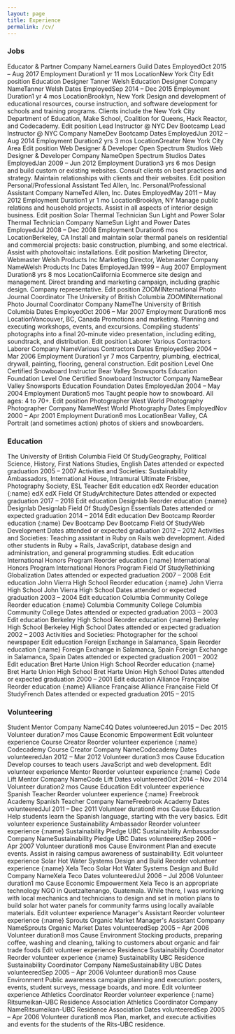 ```yaml
---
layout: page
title: Experience
permalink: /cv/
---
```


### Jobs

Educator & Partner
Company NameLearners Guild
Dates EmployedOct 2015 – Aug 2017  Employment Duration1 yr 11 mos
LocationNew York City
Edit position Education Designer Tanner Welsh
Education Designer
Company NameTanner Welsh
Dates EmployedSep 2014 – Dec 2015  Employment Duration1 yr 4 mos
LocationBrooklyn, New York
Design and development of educational resources, course instruction, and software development for schools and training programs. Clients include the New York City Department of Education, Make School, Coalition for Queens, Hack Reactor, and Codecademy.
Edit position Lead Instructor @ NYC Dev Bootcamp
Lead Instructor @ NYC
Company NameDev Bootcamp
Dates EmployedJun 2012 – Aug 2014  Employment Duration2 yrs 3 mos
LocationGreater New York City Area
Edit position Web Designer &amp; Developer Open Spectrum Studios
Web Designer & Developer
Company NameOpen Spectrum Studios
Dates EmployedJan 2009 – Jun 2012  Employment Duration3 yrs 6 mos
Design and build custom or existing websites. Consult clients on best practices and strategy. Maintain relationships with clients and their websites.
Edit position Personal/Professional Assistant Ted Allen, Inc.
Personal/Professional Assistant
Company NameTed Allen, Inc.
Dates EmployedMay 2011 – May 2012  Employment Duration1 yr 1 mo
LocationBrooklyn, NY
Manage public relations and household projects. Assist in all aspects of interior design business.
Edit position Solar Thermal Technician Sun Light and Power
Solar Thermal Technician
Company NameSun Light and Power
Dates EmployedJul 2008 – Dec 2008  Employment Duration6 mos
LocationBerkeley, CA
Install and maintain solar thermal panels on residential and commercial projects: basic construction, plumbing, and some electrical. Assist with photovoltaic installations.
Edit position Marketing Director, Webmaster Welsh Products Inc
Marketing Director, Webmaster
Company NameWelsh Products Inc
Dates EmployedJan 1999 – Aug 2007  Employment Duration8 yrs 8 mos
LocationCalifornia
Ecommerce site design and management. Direct branding and marketing campaign, including graphic design. Company representative.
Edit position ZOOMINternational Photo Journal Coordinator The University of British Columbia
ZOOMINternational Photo Journal Coordinator
Company NameThe University of British Columbia
Dates EmployedOct 2006 – Mar 2007  Employment Duration6 mos
LocationVancouver, BC, Canada
Promotions and marketing. Planning and executing workshops, events, and excursions. Compiling students' photographs into a final 20-minute video presentation, including editing, soundtrack, and distribution.
Edit position Laborer Various Contractors
Laborer
Company NameVarious Contractors
Dates EmployedSep 2004 – Mar 2006  Employment Duration1 yr 7 mos
Carpentry, plumbing, electrical, drywall, painting, flooring, general construction.
Edit position Level One Certified Snowboard Instructor Bear Valley Snowsports Education Foundation
Level One Certified Snowboard Instructor
Company NameBear Valley Snowsports Education Foundation
Dates EmployedJan 2004 – May 2004  Employment Duration5 mos
Taught people how to snowboard. All ages: 4 to 70+.
Edit position Photographer West World Photography
Photographer
Company NameWest World Photography
Dates EmployedNov 2000 – Apr 2001  Employment Duration6 mos
LocationBear Valley, CA
Portrait (and sometimes action) photos of skiers and snowboarders.

### Education

The University of British Columbia
Field Of StudyGeography, Political Science, History, First Nations Studies, English
Dates attended or expected graduation 2005 – 2007
Activities and Societies: Sustainability Ambassadors, International House, Intramural Ultimate Frisbee, Photography Society, ESL Teacher
Edit education edX Reorder education {:name} edX
edX
Field Of StudyArchitecture
Dates attended or expected graduation 2017 – 2018
Edit education Designlab Reorder education {:name} Designlab
Designlab
Field Of StudyDesign Essentials
Dates attended or expected graduation 2014 – 2014
Edit education Dev Bootcamp Reorder education {:name} Dev Bootcamp
Dev Bootcamp
Field Of StudyWeb Development
Dates attended or expected graduation 2012 – 2012
Activities and Societies: Teaching assistant in Ruby on Rails web development. Aided other students in Ruby + Rails, JavaScript, database design and administration, and general programming studies.
Edit education International Honors Program Reorder education {:name} International Honors Program
International Honors Program
Field Of StudyRethinking Globalization
Dates attended or expected graduation 2007 – 2008
Edit education John Vierra High School Reorder education {:name} John Vierra High School
John Vierra High School
Dates attended or expected graduation 2003 – 2004
Edit education Columbia Community College Reorder education {:name} Columbia Community College
Columbia Community College
Dates attended or expected graduation 2003 – 2003
Edit education Berkeley High School Reorder education {:name} Berkeley High School
Berkeley High School
Dates attended or expected graduation 2002 – 2003
Activities and Societies: Photographer for the school newspaper
Edit education Foreign Exchange in Salamanca, Spain Reorder education {:name} Foreign Exchange in Salamanca, Spain
Foreign Exchange in Salamanca, Spain
Dates attended or expected graduation 2001 – 2002
Edit education Bret Harte Union High School Reorder education {:name} Bret Harte Union High School
Bret Harte Union High School
Dates attended or expected graduation 2000 – 2001
Edit education Alliance Française Reorder education {:name} Alliance Française
Alliance Française
Field Of StudyFrench
Dates attended or expected graduation 2015 – 2015

### Volunteering

Student Mentor
Company NameC4Q
Dates volunteeredJun 2015 – Dec 2015  Volunteer duration7 mos
Cause Economic Empowerment
Edit volunteer experience Course Creator Reorder volunteer experience {:name} Codecademy
Course Creator
Company NameCodecademy
Dates volunteeredJan 2012 – Mar 2012  Volunteer duration3 mos
Cause Education
Develop courses to teach users JavaScript and web development.
Edit volunteer experience Mentor Reorder volunteer experience {:name} Code Lift
Mentor
Company NameCode Lift
Dates volunteeredOct 2014 – Nov 2014  Volunteer duration2 mos
Cause Education
Edit volunteer experience Spanish Teacher Reorder volunteer experience {:name} Freebrook Academy
Spanish Teacher
Company NameFreebrook Academy
Dates volunteeredJul 2011 – Dec 2011  Volunteer duration6 mos
Cause Education
Help students learn the Spanish language, starting with the very basics.
Edit volunteer experience Sustainability Ambassador Reorder volunteer experience {:name} Sustainability Pledge UBC
Sustainability Ambassador
Company NameSustainability Pledge UBC
Dates volunteeredSep 2006 – Apr 2007  Volunteer duration8 mos
Cause Environment
Plan and execute events. Assist in raising campus awareness of sustainability.
Edit volunteer experience Solar Hot Water Systems Design and Build Reorder volunteer experience {:name} Xela Teco
Solar Hot Water Systems Design and Build
Company NameXela Teco
Dates volunteeredJul 2006 – Jul 2006  Volunteer duration1 mo
Cause Economic Empowerment
Xela Teco is an appropriate technology NGO in Quetzaltenango, Guatemala. While there, I was working with local mechanics and technicians to design and set in motion plans to build solar hot water panels for community farms using locally available materials.
Edit volunteer experience Manager&#39;s Assistant Reorder volunteer experience {:name} Sprouts Organic Market
Manager's Assistant
Company NameSprouts Organic Market
Dates volunteeredSep 2005 – Apr 2006  Volunteer duration8 mos
Cause Environment
Stocking products, preparing coffee, washing and cleaning, talking to customers about organic and fair trade foods
Edit volunteer experience Residence Sustainability Coordinator Reorder volunteer experience {:name} Sustainability UBC
Residence Sustainability Coordinator
Company NameSustainability UBC
Dates volunteeredSep 2005 – Apr 2006  Volunteer duration8 mos
Cause Environment
Public awareness campaign planning and execution: posters, events, student surveys, message boards, and more.
Edit volunteer experience Athletics Coordinator Reorder volunteer experience {:name} Ritsumeikan-UBC Residence Association
Athletics Coordinator
Company NameRitsumeikan-UBC Residence Association
Dates volunteeredSep 2005 – Apr 2006  Volunteer duration8 mos
Plan, market, and execute activities and events for the students of the Rits-UBC residence.
